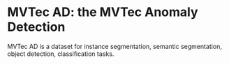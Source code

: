 # MVTec AD: the MVTec Anomaly Detection

MVTec AD is a dataset for instance segmentation, semantic segmentation, object detection, classification tasks.